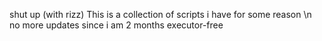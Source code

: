 shut up (with rizz)
This is a collection of scripts i have for some reason \n no more updates since i am 2 months executor-free

